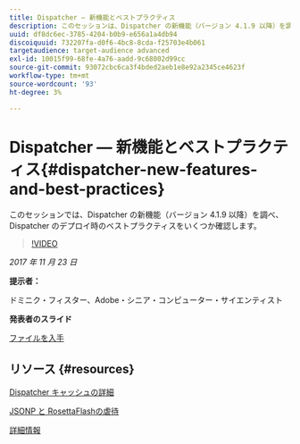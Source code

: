 ```yaml
---
title: Dispatcher — 新機能とベストプラクティス
description: このセッションは、Dispatcher の新機能（バージョン 4.1.9 以降）を調べ、Dispatcher をデプロイする際のベストプラクティスをいくつか確認します。
uuid: df8dc6ec-3785-4204-b0b9-e656a1a4db94
discoiquuid: 732207fa-d0f6-4bc8-8cda-f25703e4b061
targetaudience: target-audience advanced
exl-id: 10015f99-68fe-4a76-aadd-9c68002d99cc
source-git-commit: 93072cbc6ca3f4bded2aeb1e8e92a2345ce4623f
workflow-type: tm+mt
source-wordcount: '93'
ht-degree: 3%

---
```


# Dispatcher — 新機能とベストプラクティス{#dispatcher-new-features-and-best-practices}

このセッションでは、Dispatcher の新機能（バージョン 4.1.9 以降）を調べ、Dispatcher のデプロイ時のベストプラクティスをいくつか確認します。

>[!VIDEO](https://video.tv.adobe.com/v/20842/?quality=9)

*2017 年 11 月 23 日*

**提示者：**

ドミニク・フィスター、Adobe・シニア・コンピューター・サイエンティスト

**発表者のスライド**

[ファイルを入手](assets/dispatcher-aemgemsnov2017.pdf)

## リソース {#resources}

[Dispatcher キャッシュの詳細](https://github.com/cqsupport/webinar-dispatchercache)

[JSONP と RosettaFlashの虐待](https://miki.it/blog/2014/7/8/abusing-jsonp-with-rosetta-flash/)

[詳細情報](https://adobe-consulting-services.github.io/acs-aem-commons/features/dispatcher-ttl/index.html)

<!--
[Get back to the Overview](https://helpx.adobe.com/experience-manager/kt/eseminars/gems/aem-index.html)
-->
